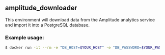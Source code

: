 ## amplitude_downloader

This environment will download data from the Amplitude analytics service and import it into a PostgreSQL database.


### Example usage:

```bash
$ docker run -it --rm -e "DB_HOST=$YOUR_HOST" -e "DB_PASSWORD=$YOUR_PASSWORD" -e "DB_USER=$YOUR_DB_USER" -e "DB_DATABASE_NAME=$YOUR_DATABASE" -e "AMPLITUDE_USERNAME=$YOUR_AMP_USERNAME" -e "AMPLITUDE_PASSWORD=$YOUR_PASSWORD" -e "START_DATE="20190310T0" -e "END_DATE=20190315T0" sax1johno/amplitude_downloader
```
